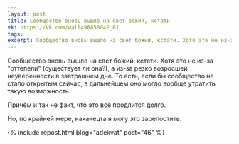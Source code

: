 ```yaml
---
layout: post
title: Сообщество вновь вышло на свет божий, кстати
vk: https://vk.com/wall498858042_81
tags: 
excerpt: Сообщество вновь вышло на свет божий, кстати. Хотя это не из-за "оттепели" (существует ли она?), а из-за резко возросшей неуверенности в завтрашнем дне. То есть, если бы сообщество не стало открытым сейчас, в дальнейшем оно могло вообще утратить такую возможность.
---
```

Сообщество вновь вышло на свет божий, кстати. Хотя это не из-за "оттепели" (существует ли она?), а из-за резко возросшей неуверенности в завтрашнем дне. То есть, если бы сообщество не стало открытым сейчас, в дальнейшем оно могло вообще утратить такую возможность. 

Причём и так не факт, что это всё продлится долго. 

Но, по крайней мере, наканецта я могу это зарепостить.

{% include repost.html blog="adekvat" post="46" %}